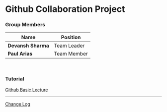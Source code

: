 # Github Collaboration Project

### Group Members

| Name | Position |
|-|-|
|**Devansh Sharma**|Team Leader|
|**Paul Arias**|Team Member|
<br>

### Tutorial
[Github Basic Lecture](/Github%20Basic/Definitions.md)


---
[Change Log](CHANGELOG.md)
